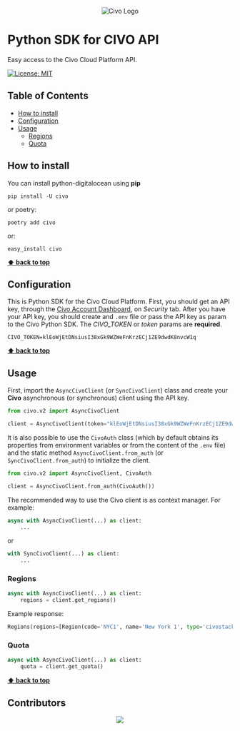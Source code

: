 <p align="center">
    <img src="logo.png" alt="Civo Logo">
</p>

# Python SDK for CIVO API

Easy access to the Civo Cloud Platform API.

[![License: MIT](https://img.shields.io/badge/License-MIT-green.svg)](https://opensource.org/licenses/MIT)

## Table of Contents

- [How to install](#how-to-install)
- [Configuration](#configuration)
- [Usage](#usage)
  - [Regions](#regions)
  - [Quota](#quota)

## How to install

You can install python-digitalocean using **pip**

    pip install -U civo

or poetry:

    poetry add civo

or:

    easy_install civo

**[⬆ back to top](#table-of-contents)**

## Configuration

This is Python SDK for the Civo Cloud Platform. First, you should get an API key, through the [Civo Account Dashboard](https://www.civo.com/account/security), on _Security_ tab. After you have your API key, you should create and `.env` file or pass the API key as param to the Civo Python SDK. The _CIVO_TOKEN_ or _token_ params are **required**.

    CIVO_TOKEN=klEoWjEtDNsiusI38xGk9WZWeFnKrzECj1ZE9dwdK8nvcW1q

**[⬆ back to top](#table-of-contents)**

## Usage

First, import the `AsyncCivoClient` (or `SyncCivoClient`) class and create your **Civo** asynchronous (or synchronous) client using the API key.

```python
from civo.v2 import AsyncCivoClient

client = AsyncCivoClient(token="klEoWjEtDNsiusI38xGk9WZWeFnKrzECj1ZE9dwdK8nvcW1q")
```

It is also possible to use the `CivoAuth` class (which by default obtains its properties from environment variables or from the content of the `.env` file) and the static method `AsyncCivoClient.from_auth` (or `SyncCivoClient.from_auth`) to initialize the client.

```python
from civo.v2 import AsyncCivoClient, CivoAuth

client = AsyncCivoClient.from_auth(CivoAuth())
```

The recommended way to use the Civo client is as context manager. For example:

```python
async with AsyncCivoClient(...) as client:
    ...
```

or

```python
with SyncCivoClient(...) as client:
    ...
```

### Regions

```python
async with AsyncCivoClient(...) as client:
    regions = client.get_regions()
```

Example response:

```python
Regions(regions=[Region(code='NYC1', name='New York 1', type='civostack', default=True, out_of_capacity=False, country='us', country_name='United States', features={'iaas': True, 'kubernetes': True}), Region(code='FRA1', name='Frankfurt 1', type='civostack', default=False, out_of_capacity=False, country='de', country_name='Germany', features={'iaas': True, 'kubernetes': True}), Region(code='LON1', name='London 1', type='civostack', default=False, out_of_capacity=False, country='uk', country_name='United Kingdom', features={'iaas': True, 'kubernetes': True})])
```

### Quota

```python
async with AsyncCivoClient(...) as client:
    quota = client.get_quota()
```

**[⬆ back to top](#table-of-contents)**

## Contributors

<p align="center">
    <img src="http://ForTheBadge.com/images/badges/made-with-python.svg">
</p>
